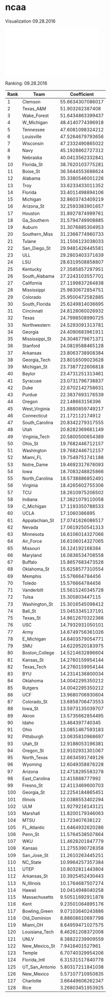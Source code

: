 # ncaa

Visualization 09.28.2016

![Teams Network Visual](visual_09.28.16.pdf)

Ranking: 09.28.2016

| Rank | Team            | Coefficient      | 
|------|-----------------|------------------| 
| 1    |  Clemson        | 55.6634307086017 | 
| 2    |  Texas_A&M      | 51.903262387408  | 
| 3    |  Wake_Forest    | 51.6434863399437 | 
| 4    |  W_Michigan     | 48.4140774396918 | 
| 5    |  Tennessee      | 47.6081098324212 | 
| 6    |  Louisville     | 47.5264679793656 | 
| 7    |  Wisconsin      | 47.2332490865022 | 
| 8    |  Navy           | 45.1928862727312 | 
| 9    |  Nebraska       | 40.0413562332841 | 
| 10   |  Florida_St     | 38.7620103775281 | 
| 11   |  Boise_St       | 36.5644553688624 | 
| 12   |  Alabama        | 35.3380546001226 | 
| 13   |  Troy           | 33.6233433011352 | 
| 14   |  Florida        | 33.4011498894106 | 
| 15   |  Michigan       | 32.8603743409219 | 
| 16   |  Arizona_St     | 32.2593383901657 | 
| 17   |  Houston        | 31.8927874999761 | 
| 18   |  Ga_Southern    | 31.5794749908885 | 
| 19   |  Auburn         | 31.3076885304953 | 
| 20   |  Southern_Miss  | 31.2366774960733 | 
| 21   |  Tulane         | 31.1506123038033 | 
| 22   |  San_Diego_St   | 29.9481426445581 | 
| 23   |  ULL            | 29.2803403371639 | 
| 24   |  LSU            | 28.6319508858807 | 
| 25   |  Kentucky       | 27.3585857297951 | 
| 26   |  South_Alabama  | 27.2243103557701 | 
| 27   |  California     | 27.1199837264838 | 
| 28   |  Mississippi    | 25.9830672854751 | 
| 29   |  Colorado       | 25.9500472582885 | 
| 30   |  South_Florida  | 25.6249814036695 | 
| 31   |  Cincinnati     | 24.8128060026932 | 
| 32   |  Texas          | 24.7998508990725 | 
| 33   |  Northwestern   | 24.5293091313781 | 
| 34   |  Georgia        | 24.4090683961911 | 
| 35   |  Mississippi_St | 24.3046779671371 | 
| 36   |  Stanford       | 24.0819588465128 | 
| 37   |  Arkansas       | 23.8063738908384 | 
| 38   |  Georgia_Tech   | 23.8016509023628 | 
| 39   |  Michigan_St    | 23.7387722606818 | 
| 40   |  Baylor         | 23.4731251313461 | 
| 41   |  Syracuse       | 23.0731796738837 | 
| 42   |  Duke           | 22.6702142758631 | 
| 43   |  Purdue         | 22.3837693176539 | 
| 44   |  Oregon         | 22.148663156396  | 
| 45   |  West_Virginia  | 21.8880859749217 | 
| 46   |  Connecticut    | 21.172112174912  | 
| 47   |  South_Carolina | 20.8342279317555 | 
| 48   |  Utah           | 20.8282369661149 | 
| 49   |  Virginia_Tech  | 20.5800500654389 | 
| 50   |  Ohio_St        | 19.7682446712157 | 
| 51   |  Washington     | 19.7682446712157 | 
| 52   |  Miami_FL       | 19.7549751741188 | 
| 53   |  Notre_Dame     | 19.4692317676093 | 
| 54   |  Iowa           | 18.7083248825866 | 
| 55   |  North_Carolina | 18.5738886852491 | 
| 56   |  Virginia       | 18.4265602755306 | 
| 57   |  TCU            | 18.2610975206502 | 
| 58   |  Indiana        | 17.3821079110058 | 
| 59   |  C_Michigan     | 17.1193350788533 | 
| 60   |  UCLA           | 17.1060386895    | 
| 61   |  Appalachian_St | 17.0741626086517 | 
| 62   |  Nevada         | 17.0619250541313 | 
| 63   |  Minnesota      | 16.6106014327066 | 
| 64   |  Air_Force      | 16.6106014327065 | 
| 65   |  Missouri       | 16.124192168384  | 
| 66   |  Maryland       | 16.0836534708558 | 
| 67   |  Buffalo        | 15.8657683473526 | 
| 68   |  Oklahoma_St    | 15.6258577310554 | 
| 69   |  Memphis        | 15.576664784456  | 
| 70   |  Toledo         | 15.576664784456  | 
| 71   |  Vanderbilt     | 15.5615240345728 | 
| 72   |  Tulsa          | 15.305803447115  | 
| 73   |  Washington_St  | 15.3016545098412 | 
| 74   |  Ball_St        | 15.0453345137191 | 
| 75   |  Texas_St       | 14.8612670322366 | 
| 76   |  USC            | 14.7932931050101 | 
| 77   |  Army           | 14.6749756361026 | 
| 78   |  E_Michigan     | 14.6403579054771 | 
| 79   |  SMU            | 14.6229520183975 | 
| 80   |  Boston_College | 14.5214632896604 | 
| 81   |  Kansas_St      | 14.2760159954144 | 
| 82   |  Texas_Tech     | 14.2760159954144 | 
| 83   |  BYU            | 14.2314136800034 | 
| 84   |  Oklahoma       | 14.0042295350212 | 
| 85   |  Rutgers        | 14.0042295350212 | 
| 86   |  UCF            | 13.9680706930604 | 
| 87   |  Colorado_St    | 13.6858706473553 | 
| 88   |  Iowa_St        | 13.5973135039707 | 
| 89   |  Akron          | 13.5735662854495 | 
| 90   |  Idaho          | 13.464397740345  | 
| 91   |  Ohio           | 13.0851467593183 | 
| 92   |  Pittsburgh     | 13.0635810968697 | 
| 93   |  Utah_St        | 12.9188053196381 | 
| 94   |  Oregon_St      | 12.9102931301067 | 
| 95   |  North_Texas    | 12.6634591749126 | 
| 96   |  Wyoming        | 12.6049358876228 | 
| 97   |  Arizona        | 12.4718295583278 | 
| 98   |  East_Carolina  | 12.415888777992  | 
| 99   |  Fresno_St      | 12.4113469600703 | 
| 100  |  Georgia_St     | 12.2254184865451 | 
| 101  |  Illinois       | 12.0388553402294 | 
| 102  |  ULM            | 11.9279216143121 | 
| 103  |  Marshall       | 11.8200179346063 | 
| 104  |  MTSU           | 11.723407638122  | 
| 105  |  FL_Atlantic    | 11.6464932620286 | 
| 106  |  Penn_St        | 11.5764538507864 | 
| 107  |  WKU            | 11.4628201847779 | 
| 108  |  Kansas         | 11.2755390728358 | 
| 109  |  San_Jose_St    | 11.2610263445251 | 
| 110  |  NC_State       | 10.9964257357384 | 
| 111  |  UTEP           | 10.8032811443804 | 
| 112  |  Arkansas_St    | 10.3925452430443 | 
| 113  |  N_Illinois     | 10.1764687507274 | 
| 114  |  Hawaii         | 10.0414948040258 | 
| 115  |  Massachusetts  | 9.50511692911878 | 
| 116  |  Kent           | 9.23501064895176 | 
| 117  |  Bowling_Green  | 9.07103640243886 | 
| 118  |  Old_Dominion   | 8.88608610697798 | 
| 119  |  Miami_OH       | 8.64959471027575 | 
| 120  |  Louisiana_Tech | 8.46261208372008 | 
| 121  |  UNLV           | 8.38822239909559 | 
| 122  |  New_Mexico_St  | 7.9416401527961  | 
| 123  |  Temple         | 6.70740329954206 | 
| 124  |  Florida_Intl   | 6.31531517840778 | 
| 125  |  UT_San_Antonio | 5.80317211841038 | 
| 126  |  New_Mexico     | 5.57107710950835 | 
| 127  |  Charlotte      | 3.66449606262347 | 
| 128  |  Rice           | 3.26803451953925 | 

